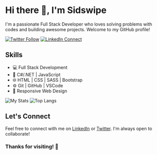 
# Hi there 👋, I'm Sidswipe
I'm a passionate Full Stack Developer who loves solving problems with codes and building awesome projects. Welcome to my GitHub profile!

[![Twitter Follow](https://img.shields.io/twitter/follow/your_twitter_username?label=Follow&style=social)](https://twitter.com/sidswipe)
[![LinkedIn Connect](https://img.shields.io/badge/LinkedIn-Connect-blue)](https://ng.linkedin.com/in/ceze-nnaemeka)


## Skills
- 💻 Full Stack Development
- 🚀 C#/.NET | JavaScript  
- 🌐 HTML | CSS | SASS | Bootstrap
- ⚙️ Git | GitHub | VSCode
- 📱 Responsive Web Design


<img alt="My Stats" src ="https://github-readme-stats.vercel.app/api?username=SidneyEmeka&show_icons=true&theme=transparent"/>
<img alt="Top Langs" src="https://github-readme-stats.vercel.app/api/top-langs/?username=SidneyEmeka&layout=compact"/>

## Let's Connect
Feel free to connect with me on [LinkedIn](https://ng.linkedin.com/in/ceze-nnaemeka) or [Twitter](https://twitter.com/sidswipe). I'm always open to collaborate!


### Thanks for visiting! 🚀

